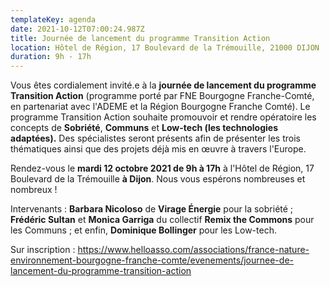 ```yaml
---
templateKey: agenda
date: 2021-10-12T07:00:24.987Z
title: Journée de lancement du programme Transition Action
location: Hôtel de Région, 17 Boulevard de la Trémouille, 21000 DIJON
duration: 9h - 17h
---
```

Vous êtes cordialement invité.e à la **journée de lancement du programme Transition Action** (programme porté par FNE Bourgogne Franche-Comté, en partenariat avec l'ADEME et la Région Bourgogne Franche Comté). Le programme Transition Action souhaite promouvoir et rendre opératoire les concepts de **Sobriété**, **Communs** et **Low-tech (les technologies adaptées).** Des spécialistes seront présents afin de présenter les trois thématiques ainsi que des projets déjà mis en œuvre à travers l'Europe. 

Rendez-vous le **mardi 12 octobre 2021 de 9h à 17h** à l'Hôtel de Région, 17 Boulevard de la Trémouille **à Dijon**. Nous vous espérons nombreuses et nombreux ! 

Intervenants : **Barbara Nicoloso** de **Virage Énergie** pour la sobriété ; **Frédéric Sultan** et **Monica Garriga** du collectif **Remix the Commons** pour les Communs ; et enfin, **Dominique Bollinger** pour les Low-tech. 

Sur inscription : <https://www.helloasso.com/associations/france-nature-environnement-bourgogne-franche-comte/evenements/journee-de-lancement-du-programme-transition-action>
